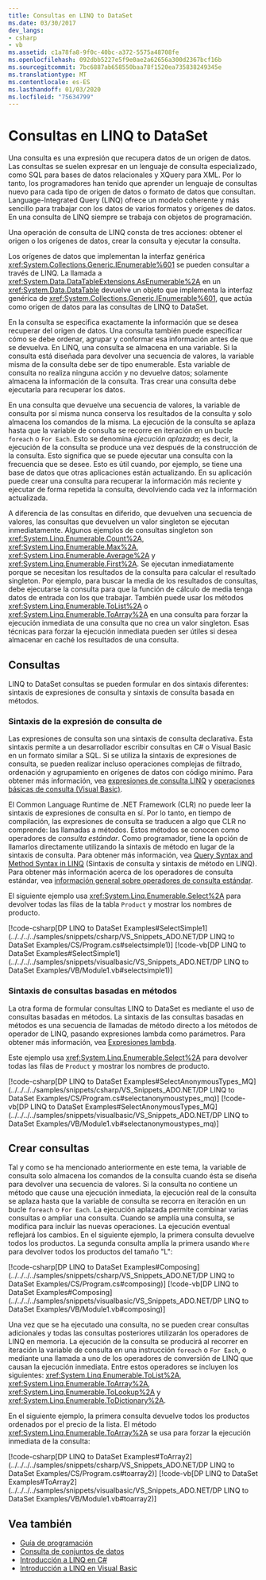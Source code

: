 ```yaml
---
title: Consultas en LINQ to DataSet
ms.date: 03/30/2017
dev_langs:
- csharp
- vb
ms.assetid: c1a78fa8-9f0c-40bc-a372-5575a48708fe
ms.openlocfilehash: 092dbb5227e5f9e0ae2a62656a300d2367bcf16b
ms.sourcegitcommit: 7bc6887ab658550baa78f1520ea735838249345e
ms.translationtype: MT
ms.contentlocale: es-ES
ms.lasthandoff: 01/03/2020
ms.locfileid: "75634799"
---
```

# <a name="queries-in-linq-to-dataset"></a>Consultas en LINQ to DataSet
Una consulta es una expresión que recupera datos de un origen de datos. Las consultas se suelen expresar en un lenguaje de consulta especializado, como SQL para bases de datos relacionales y XQuery para XML. Por lo tanto, los programadores han tenido que aprender un lenguaje de consultas nuevo para cada tipo de origen de datos o formato de datos que consultan. Language-Integrated Query (LINQ) ofrece un modelo coherente y más sencillo para trabajar con los datos de varios formatos y orígenes de datos. En una consulta de LINQ siempre se trabaja con objetos de programación.  
  
 Una operación de consulta de LINQ consta de tres acciones: obtener el origen o los orígenes de datos, crear la consulta y ejecutar la consulta.  
  
 Los orígenes de datos que implementan la interfaz genérica <xref:System.Collections.Generic.IEnumerable%601> se pueden consultar a través de LINQ. La llamada a <xref:System.Data.DataTableExtensions.AsEnumerable%2A> en un <xref:System.Data.DataTable> devuelve un objeto que implementa la interfaz genérica de <xref:System.Collections.Generic.IEnumerable%601>, que actúa como origen de datos para las consultas de LINQ to DataSet.  
  
 En la consulta se especifica exactamente la información que se desea recuperar del origen de datos. Una consulta también puede especificar cómo se debe ordenar, agrupar y conformar esa información antes de que se devuelva. En LINQ, una consulta se almacena en una variable. Si la consulta está diseñada para devolver una secuencia de valores, la variable misma de la consulta debe ser de tipo enumerable. Esta variable de consulta no realiza ninguna acción y no devuelve datos; solamente almacena la información de la consulta. Tras crear una consulta debe ejecutarla para recuperar los datos.  
  
 En una consulta que devuelve una secuencia de valores, la variable de consulta por sí misma nunca conserva los resultados de la consulta y solo almacena los comandos de la misma. La ejecución de la consulta se aplaza hasta que la variable de consulta se recorre en iteración en un bucle `foreach` o `For Each`. Esto se denomina *ejecución aplazada*; es decir, la ejecución de la consulta se produce una vez después de la construcción de la consulta. Esto significa que se puede ejecutar una consulta con la frecuencia que se desee. Esto es útil cuando, por ejemplo, se tiene una base de datos que otras aplicaciones están actualizando. En su aplicación puede crear una consulta para recuperar la información más reciente y ejecutar de forma repetida la consulta, devolviendo cada vez la información actualizada.  
  
 A diferencia de las consultas en diferido, que devuelven una secuencia de valores, las consultas que devuelven un valor singleton se ejecutan inmediatamente. Algunos ejemplos de consultas singleton son <xref:System.Linq.Enumerable.Count%2A>, <xref:System.Linq.Enumerable.Max%2A>, <xref:System.Linq.Enumerable.Average%2A> y <xref:System.Linq.Enumerable.First%2A>. Se ejecutan inmediatamente porque se necesitan los resultados de la consulta para calcular el resultado singleton. Por ejemplo, para buscar la media de los resultados de consultas, debe ejecutarse la consulta para que la función de cálculo de media tenga datos de entrada con los que trabajar. También puede usar los métodos <xref:System.Linq.Enumerable.ToList%2A> o <xref:System.Linq.Enumerable.ToArray%2A> en una consulta para forzar la ejecución inmediata de una consulta que no crea un valor singleton. Esas técnicas para forzar la ejecución inmediata pueden ser útiles si desea almacenar en caché los resultados de una consulta.
  
## <a name="queries"></a>Consultas  
 LINQ to DataSet consultas se pueden formular en dos sintaxis diferentes: sintaxis de expresiones de consulta y sintaxis de consulta basada en métodos.  
  
### <a name="query-expression-syntax"></a>Sintaxis de la expresión de consulta de  
 Las expresiones de consulta son una sintaxis de consulta declarativa. Esta sintaxis permite a un desarrollador escribir consultas en C# o Visual Basic en un formato similar a SQL. Si se utiliza la sintaxis de expresiones de consulta, se pueden realizar incluso operaciones complejas de filtrado, ordenación y agrupamiento en orígenes de datos con código mínimo. Para obtener más información, vea [expresiones de consulta LINQ](../../../csharp/linq/index.md#query-expression-overview) y [operaciones básicas de consulta (Visual Basic)](../../../visual-basic/programming-guide/concepts/linq/basic-query-operations.md).
  
 El Common Language Runtime de .NET Framework (CLR) no puede leer la sintaxis de expresiones de consulta en sí. Por lo tanto, en tiempo de compilación, las expresiones de consulta se traducen a algo que CLR no comprende: las llamadas a métodos. Estos métodos se conocen como operadores de *consulta estándar*. Como programador, tiene la opción de llamarlos directamente utilizando la sintaxis de método en lugar de la sintaxis de consulta. Para obtener más información, vea [Query Syntax and Method Syntax in LINQ](../../../csharp/programming-guide/concepts/linq/query-syntax-and-method-syntax-in-linq.md) (Sintaxis de consulta y sintaxis de método en LINQ). Para obtener más información acerca de los operadores de consulta estándar, vea [información general sobre operadores de consulta estándar](../../../csharp/programming-guide/concepts/linq/standard-query-operators-overview.md).  
  
 El siguiente ejemplo usa <xref:System.Linq.Enumerable.Select%2A> para devolver todas las filas de la tabla `Product` y mostrar los nombres de producto.  
  
 [!code-csharp[DP LINQ to DataSet Examples#SelectSimple1](../../../../samples/snippets/csharp/VS_Snippets_ADO.NET/DP LINQ to DataSet Examples/CS/Program.cs#selectsimple1)]
 [!code-vb[DP LINQ to DataSet Examples#SelectSimple1](../../../../samples/snippets/visualbasic/VS_Snippets_ADO.NET/DP LINQ to DataSet Examples/VB/Module1.vb#selectsimple1)]  
  
### <a name="method-based-query-syntax"></a>Sintaxis de consultas basadas en métodos  
 La otra forma de formular consultas LINQ to DataSet es mediante el uso de consultas basadas en métodos. La sintaxis de las consultas basadas en métodos es una secuencia de llamadas de método directo a los métodos de operador de LINQ, pasando expresiones lambda como parámetros. Para obtener más información, vea [Expresiones lambda](../../../csharp/programming-guide/statements-expressions-operators/lambda-expressions.md).  
  
 Este ejemplo usa <xref:System.Linq.Enumerable.Select%2A> para devolver todas las filas de `Product` y mostrar los nombres de producto.  
  
 [!code-csharp[DP LINQ to DataSet Examples#SelectAnonymousTypes_MQ](../../../../samples/snippets/csharp/VS_Snippets_ADO.NET/DP LINQ to DataSet Examples/CS/Program.cs#selectanonymoustypes_mq)]
 [!code-vb[DP LINQ to DataSet Examples#SelectAnonymousTypes_MQ](../../../../samples/snippets/visualbasic/VS_Snippets_ADO.NET/DP LINQ to DataSet Examples/VB/Module1.vb#selectanonymoustypes_mq)]  
  
## <a name="composing-queries"></a>Crear consultas  
 Tal y como se ha mencionado anteriormente en este tema, la variable de consulta solo almacena los comandos de la consulta cuando ésta se diseña para devolver una secuencia de valores. Si la consulta no contiene un método que cause una ejecución inmediata, la ejecución real de la consulta se aplaza hasta que la variable de consulta se recorra en iteración en un bucle `foreach` o `For Each`. La ejecución aplazada permite combinar varias consultas o ampliar una consulta. Cuando se amplía una consulta, se modifica para incluir las nuevas operaciones. La ejecución eventual reflejará los cambios. En el siguiente ejemplo, la primera consulta devuelve todos los productos. La segunda consulta amplía la primera usando `Where` para devolver todos los productos del tamaño "L":  
  
 [!code-csharp[DP LINQ to DataSet Examples#Composing](../../../../samples/snippets/csharp/VS_Snippets_ADO.NET/DP LINQ to DataSet Examples/CS/Program.cs#composing)]
 [!code-vb[DP LINQ to DataSet Examples#Composing](../../../../samples/snippets/visualbasic/VS_Snippets_ADO.NET/DP LINQ to DataSet Examples/VB/Module1.vb#composing)]  
  
 Una vez que se ha ejecutado una consulta, no se pueden crear consultas adicionales y todas las consultas posteriores utilizarán los operadores de LINQ en memoria. La ejecución de la consulta se producirá al recorrer en iteración la variable de consulta en una instrucción `foreach` o `For Each`, o mediante una llamada a uno de los operadores de conversión de LINQ que causan la ejecución inmediata. Entre estos operadores se incluyen los siguientes: <xref:System.Linq.Enumerable.ToList%2A>, <xref:System.Linq.Enumerable.ToArray%2A>, <xref:System.Linq.Enumerable.ToLookup%2A> y <xref:System.Linq.Enumerable.ToDictionary%2A>.  
  
 En el siguiente ejemplo, la primera consulta devuelve todos los productos ordenados por el precio de la lista. El método <xref:System.Linq.Enumerable.ToArray%2A> se usa para forzar la ejecución inmediata de la consulta:  
  
 [!code-csharp[DP LINQ to DataSet Examples#ToArray2](../../../../samples/snippets/csharp/VS_Snippets_ADO.NET/DP LINQ to DataSet Examples/CS/Program.cs#toarray2)]
 [!code-vb[DP LINQ to DataSet Examples#ToArray2](../../../../samples/snippets/visualbasic/VS_Snippets_ADO.NET/DP LINQ to DataSet Examples/VB/Module1.vb#toarray2)]  
  
## <a name="see-also"></a>Vea también

- [Guía de programación](programming-guide-linq-to-dataset.md)
- [Consulta de conjuntos de datos](querying-datasets-linq-to-dataset.md)
- [Introducción a LINQ en C#](../../../csharp/programming-guide/concepts/linq/index.md)
- [Introducción a LINQ en Visual Basic](../../../visual-basic/programming-guide/concepts/linq/getting-started-with-linq.md)
